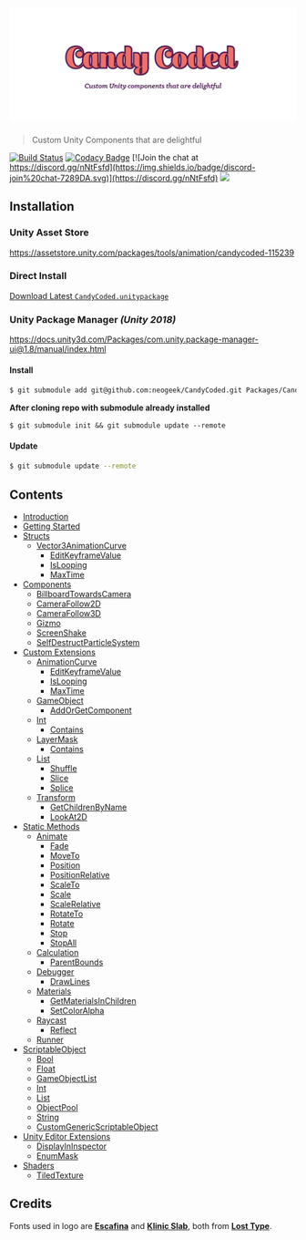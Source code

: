 # ![CandyCoded](logo.png)

> Custom Unity Components that are delightful

[![Build Status](https://travis-ci.org/neogeek/CandyCoded.svg?branch=master)](https://travis-ci.org/neogeek/CandyCoded)
[![Codacy Badge](https://api.codacy.com/project/badge/Grade/b0c24c2b49e2430b9ce42e2ba07e83ee)](https://www.codacy.com/app/neogeek/CandyCoded?utm_source=github.com&amp;utm_medium=referral&amp;utm_content=neogeek/CandyCoded&amp;utm_campaign=Badge_Grade)
[![Join the chat at https://discord.gg/nNtFsfd](https://img.shields.io/badge/discord-join%20chat-7289DA.svg)](https://discord.gg/nNtFsfd)
[![](https://img.shields.io/badge/Trello-Board-blue.svg)](https://trello.com/b/LH4DWRKk/candycoded)

## Installation

### Unity Asset Store

<https://assetstore.unity.com/packages/tools/animation/candycoded-115239>

### Direct Install

[Download Latest `CandyCoded.unitypackage`](https://github.com/neogeek/CandyCoded/releases)

### Unity Package Manager _(Unity 2018)_

<https://docs.unity3d.com/Packages/com.unity.package-manager-ui@1.8/manual/index.html>

#### Install

```bash
$ git submodule add git@github.com:neogeek/CandyCoded.git Packages/CandyCoded/
```

**After cloning repo with submodule already installed**

```
$ git submodule init && git submodule update --remote
```

#### Update

```bash
$ git submodule update --remote
```

## Contents

- [Introduction](Documentation/Introduction.md)
- [Getting Started](Documentation/Getting%20Started.md)
- [Structs](Documentation/1.%20Structs/)
    - [Vector3AnimationCurve](Documentation/1.%20Structs/Vector3AnimationCurve.md)
        - [EditKeyframeValue](Documentation/1.%20Structs/Vector3AnimationCurve.md#editkeyframevalue)
        - [IsLooping](Documentation/1.%20Structs/Vector3AnimationCurve.md#islooping)
        - [MaxTime](Documentation/1.%20Structs/Vector3AnimationCurve.md#maxtime)
- [Components](Documentation/2.%20Components/)
    - [BillboardTowardsCamera](Documentation/2.%20Components/BillboardTowardsCamera.md)
    - [CameraFollow2D](Documentation/2.%20Components/CameraFollow2D.md)
    - [CameraFollow3D](Documentation/2.%20Components/CameraFollow3D.md)
    - [Gizmo](Documentation/2.%20Components/Gizmo.md)
    - [ScreenShake](Documentation/2.%20Components/ScreenShake.md)
    - [SelfDestructParticleSystem](Documentation/2.%20Components/SelfDestructParticleSystem.md)
- [Custom Extensions](Documentation/3.%20Custom%20Extensions/)
    - [AnimationCurve](Documentation/3.%20Custom%20Extensions/AnimationCurve.md)
        - [EditKeyframeValue](Documentation/3.%20Custom%20Extensions/AnimationCurve.md#editkeyframevalue)
        - [IsLooping](Documentation/3.%20Custom%20Extensions/AnimationCurve.md#islooping)
        - [MaxTime](Documentation/3.%20Custom%20Extensions/AnimationCurve.md#maxtime)
    - [GameObject](Documentation/3.%20Custom%20Extensions/GameObject.md)
        - [AddOrGetComponent](Documentation/3.%20Custom%20Extensions/GameObject.md#addorgetcomponent)
    - [Int](Documentation/3.%20Custom%20Extensions/Int.md)
        - [Contains](Documentation/3.%20Custom%20Extensions/Int.md#contains)
    - [LayerMask](Documentation/3.%20Custom%20Extensions/LayerMask.md)
        - [Contains](Documentation/3.%20Custom%20Extensions/LayerMask.md#contains)
    - [List](Documentation/3.%20Custom%20Extensions/List.md)
        - [Shuffle](Documentation/3.%20Custom%20Extensions/List.md#shuffle)
        - [Slice](Documentation/3.%20Custom%20Extensions/List.md#slice)
        - [Splice](Documentation/3.%20Custom%20Extensions/List.md#splice)
    - [Transform](Documentation/3.%20Custom%20Extensions/Transform.md)
        - [GetChildrenByName](Documentation/3.%20Custom%20Extensions/Transform.md#getchildrenbyname)
        - [LookAt2D](Documentation/3.%20Custom%20Extensions/Transform.md#lookat2d)
- [Static Methods](Documentation/4.%20Static%20Methods/)
    - [Animate](Documentation/4.%20Static%20Methods/Animate.md)
        - [Fade](Documentation/4.%20Static%20Methods/Animate.md#fade)
        - [MoveTo](Documentation/4.%20Static%20Methods/Animate.md#moveto)
        - [Position](Documentation/4.%20Static%20Methods/Animate.md#position)
        - [PositionRelative](Documentation/4.%20Static%20Methods/Animate.md#positionrelative)
        - [ScaleTo](Documentation/4.%20Static%20Methods/Animate.md#scaleto)
        - [Scale](Documentation/4.%20Static%20Methods/Animate.md#scale)
        - [ScaleRelative](Documentation/4.%20Static%20Methods/Animate.md#scalerelative)
        - [RotateTo](Documentation/4.%20Static%20Methods/Animate.md#rotateto)
        - [Rotate](Documentation/4.%20Static%20Methods/Animate.md#rotate)
        - [Stop](Documentation/4.%20Static%20Methods/Animate.md#stop)
        - [StopAll](Documentation/4.%20Static%20Methods/Animate.md#stopall)
    - [Calculation](Documentation/4.%20Static%20Methods/Calculation.md)
        - [ParentBounds](Documentation/4.%20Static%20Methods/Calculation.md#parentbounds)
    - [Debugger](Documentation/4.%20Static%20Methods/Debugger.md)
        - [DrawLines](Documentation/4.%20Static%20Methods/Debugger.md#drawlines)
    - [Materials](Documentation/4.%20Static%20Methods/Materials.md)
        - [GetMaterialsInChildren](Documentation/4.%20Static%20Methods/Materials.md#getmaterialsinchildren)
        - [SetColorAlpha](Documentation/4.%20Static%20Methods/Materials.md#setcoloralpha)
    - [Raycast](Documentation/4.%20Static%20Methods/Raycast.md)
        - [Reflect](Documentation/4.%20Static%20Methods/Raycast.md#reflect)
    - [Runner](Documentation/4.%20Static%20Methods/Runner.md)
- [ScriptableObject](Documentation/5.%20ScriptableObject/)
    - [Bool](Documentation/5.%20ScriptableObject/Bool.md)
    - [Float](Documentation/5.%20ScriptableObject/Float.md)
    - [GameObjectList](Documentation/5.%20ScriptableObject/GameObjectList.md)
    - [Int](Documentation/5.%20ScriptableObject/Int.md)
    - [List](Documentation/5.%20ScriptableObject/List.md)
    - [ObjectPool](Documentation/5.%20ScriptableObject/ObjectPool.md)
    - [String](Documentation/5.%20ScriptableObject/String.md)
    - [CustomGenericScriptableObject](Documentation/5.%20ScriptableObject/CustomGenericScriptableObject.md)
- [Unity Editor Extensions](Documentation/6.%20Unity%20Editor%20Extensions/)
    - [DisplayInInspector](Documentation/6.%20Unity%20Editor%20Extensions/DisplayInInspector.md)
    - [EnumMask](Documentation/6.%20Unity%20Editor%20Extensions/EnumMask.md)
- [Shaders](Documentation/7.%20Shaders/)
    - [TiledTexture](Documentation/7.%20Shaders/TiledTexture.md)

## Credits

Fonts used in logo are [**Escafina**](http://www.losttype.com/font/?name=escafina) and [**Klinic Slab**](http://www.losttype.com/font/?name=klinic), both from [**Lost Type**](http://www.losttype.com/).

